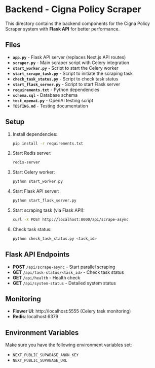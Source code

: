 # Backend - Cigna Policy Scraper

This directory contains the backend components for the Cigna Policy Scraper system with **Flask API** for better performance.

## Files

- **`app.py`** - Flask API server (replaces Next.js API routes)
- **`scraper.py`** - Main scraper script with Celery integration
- **`start_worker.py`** - Script to start the Celery worker
- **`start_scrape_task.py`** - Script to initiate the scraping task
- **`check_task_status.py`** - Script to check task status
- **`start_flask_server.py`** - Script to start Flask server
- **`requirements.txt`** - Python dependencies
- **`schema.sql`** - Database schema
- **`test_openai.py`** - OpenAI testing script
- **`TESTING.md`** - Testing documentation

## Setup

1. Install dependencies:
   ```bash
   pip install -r requirements.txt
   ```

2. Start Redis server:
   ```bash
   redis-server
   ```

3. Start Celery worker:
   ```bash
   python start_worker.py
   ```

4. Start Flask API server:
   ```bash
   python start_flask_server.py
   ```

5. Start scraping task (via Flask API):
   ```bash
   curl -X POST http://localhost:8000/api/scrape-async
   ```

6. Check task status:
   ```bash
   python check_task_status.py <task_id>
   ```

## Flask API Endpoints

- **POST** `/api/scrape-async` - Start parallel scraping
- **GET** `/api/task-status/<task_id>` - Check task status
- **GET** `/api/health` - Health check
- **GET** `/api/system-status` - Detailed system status

## Monitoring

- **Flower UI**: http://localhost:5555 (Celery task monitoring)
- **Redis**: localhost:6379

## Environment Variables

Make sure you have the following environment variables set:
- `NEXT_PUBLIC_SUPABASE_ANON_KEY`
- `NEXT_PUBLIC_SUPABASE_URL`
